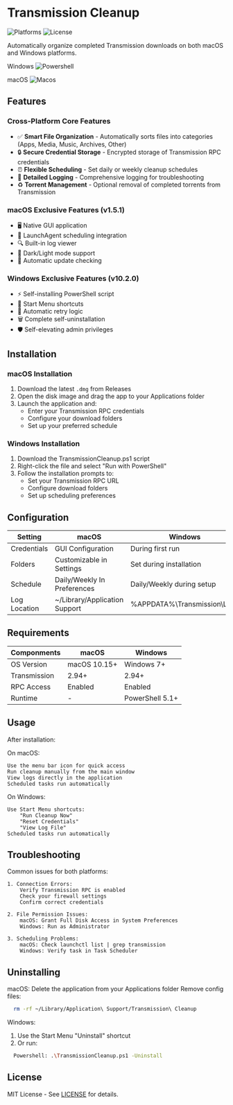 # Transmission Cleanup

![Platforms](https://img.shields.io/badge/Platforms-macOS%20%7C%20Windows-lightgrey)
![License](https://img.shields.io/badge/License-MIT-green)

Automatically organize completed Transmission downloads on both macOS and Windows platforms.

Windows 
![Powershell](https://github.com/user-attachments/assets/166bca48-8332-4d33-9e65-8371f9cd3e70)

macOS
![Macos](https://github.com/user-attachments/assets/11c3ae53-8473-4f32-b317-b51e62fabd51)


## Features

### Cross-Platform Core Features
- ✅ **Smart File Organization** - Automatically sorts files into categories (Apps, Media, Music, Archives, Other)
- 🔒 **Secure Credential Storage** - Encrypted storage of Transmission RPC credentials
- ⏰ **Flexible Scheduling** - Set daily or weekly cleanup schedules
- 📝 **Detailed Logging** - Comprehensive logging for troubleshooting
- ♻️ **Torrent Management** - Optional removal of completed torrents from Transmission

### macOS Exclusive Features (v1.5.1)
- 🖥️ Native GUI application
- 🚀 LaunchAgent scheduling integration
- 🔍 Built-in log viewer
- 🎨 Dark/Light mode support
- 🔄 Automatic update checking

### Windows Exclusive Features (v10.2.0)
- ⚡ Self-installing PowerShell script
- 🏁 Start Menu shortcuts
- 🔄 Automatic retry logic
- 🗑️ Complete self-uninstallation
- 🛡️ Self-elevating admin privileges

## Installation

### macOS Installation
1. Download the latest `.dmg` from Releases
2. Open the disk image and drag the app to your Applications folder
3. Launch the application and:
   - Enter your Transmission RPC credentials
   - Configure your download folders
   - Set up your preferred schedule

### Windows Installation
1. Download the TransmissionCleanup.ps1 script
2. Right-click the file and select "Run with PowerShell"
3. Follow the installation prompts to:
   - Set your Transmission RPC URL
   - Configure download folders
   - Set up scheduling preferences

## Configuration

|Setting	| macOS | Windows|
|--------|-------|--------|
|Credentials|GUI Configuration|During first run|
|Folders|Customizable in Settings|Set during installation|
|Schedule |Daily/Weekly In Preferences|Daily/Weekly during setup|
|Log Location|~/Library/Application Support|%APPDATA%\Transmission\Logs

## Requirements

|Componments|macOS|Windows|
|-----------|-----|-------|
|OS Version|macOS 10.15+|Windows 7+|
|Transmission|2.94+|2.94+|
|RPC Access| Enabled|Enabled|
|Runtime|-|PowerShell 5.1+|

## Usage

After installation:

On macOS:

    Use the menu bar icon for quick access
    Run cleanup manually from the main window
    View logs directly in the application
    Scheduled tasks run automatically

On Windows:

    Use Start Menu shortcuts:
        "Run Cleanup Now"
        "Reset Credentials"
        "View Log File"
    Scheduled tasks run automatically

## Troubleshooting

Common issues for both platforms:

    1. Connection Errors:
        Verify Transmission RPC is enabled
        Check your firewall settings
        Confirm correct credentials

    2. File Permission Issues:
        macOS: Grant Full Disk Access in System Preferences
        Windows: Run as Administrator

    3. Scheduling Problems:
        macOS: Check launchctl list | grep transmission
        Windows: Verify task in Task Scheduler

## Uninstalling

macOS: 
Delete the application from your Applications folder Remove config files:

```bash
  rm -rf ~/Library/Application\ Support/Transmission\ Cleanup
```

Windows:
1. Use the Start Menu "Uninstall" shortcut
2. Or run: 
```bash
  Powershell: .\TransmissionCleanup.ps1 -Uninstall
```
## License

MIT License - See [LICENSE](/LICENSE.md) for details.
